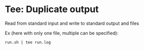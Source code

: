 # Tee: Duplicate output

Read from standard input and write to standard output and files

Ex (here with only one file, multiple can be specified):
```
run.sh | tee run.log
```